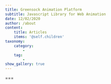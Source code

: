 ```yaml
---
title: Greensock Animation Platform
subtitle: Javascript Library for Web Animation
date: 12/02/2020
author: /about
content:
    title: Articles
    items: '@self.children'
taxonomy:
    category: 
        - 
    tag: 
        - 
show_gallery: true
---
```




===



